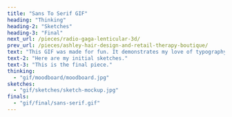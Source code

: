 ```yaml
---
title: "Sans To Serif GIF"
heading: "Thinking"
heading-2: "Sketches"
heading-3: "Final"
next_url: /pieces/radio-gaga-lenticular-3d/
prev_url: /pieces/ashley-hair-design-and-retail-therapy-boutique/
text: "This GIF was made for fun. It demonstrates my love of typography in a playful way and is an easy tool to show beginner designers how to differentiate between a sans and a serif."
text-2: "Here are my initial sketches."
text-3: "This is the final piece."
thinking:
  - "gif/moodboard/moodboard.jpg"
sketches:
  - "gif/sketches/sketch-mockup.jpg"
finals:
  - "gif/final/sans-serif.gif"
---
```

